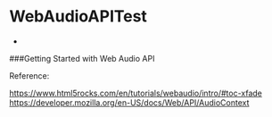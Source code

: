 # WebAudioAPITest
-

###Getting Started with Web Audio API

Reference:

https://www.html5rocks.com/en/tutorials/webaudio/intro/#toc-xfade
https://developer.mozilla.org/en-US/docs/Web/API/AudioContext
